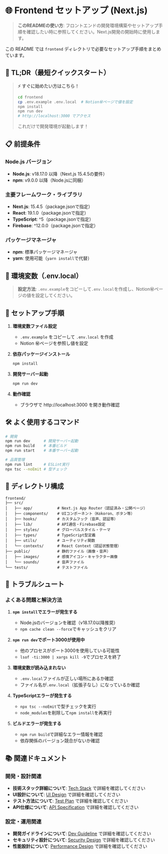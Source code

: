 # 🌐 Frontend セットアップ (Next.js)

> **このREADMEの使い方**: フロントエンドの開発環境構築やセットアップ手順を確認したい時に参照してください。Next.js開発の開始時に使用します。

この README では `frontend` ディレクトリで必要なセットアップ手順をまとめています。

## 🚀 TL;DR（最短クイックスタート）

> **⚡ すぐに始めたい方はこちら！**
> 
> ```bash
> cd frontend
> cp .env.example .env.local  # Notion㊙️ページで値を設定
> npm install
> npm run dev
> # http://localhost:3000 でアクセス
> ```
> 
> これだけで開発環境が起動します！

## 📋 前提条件

### Node.js バージョン
- **Node.js**: v18.17.0 以降（Next.js 15.4.5の要件）
- **npm**: v9.0.0 以降（Node.jsに同梱）

### 主要フレームワーク・ライブラリ
- **Next.js**: 15.4.5（package.jsonで指定）
- **React**: 19.1.0（package.jsonで指定）
- **TypeScript**: ^5（package.jsonで指定）
- **Firebase**: ^12.0.0（package.jsonで指定）

### パッケージマネージャ
- **npm**: 標準パッケージマネージャ
- **yarn**: 使用可能（`yarn install`で代替）

## 🔐 環境変数（.env.local）

> **設定方法**: `.env.example`をコピーして`.env.local`を作成し、Notion㊙️ページの値を設定してください。

## 🔧 セットアップ手順

1. **環境変数ファイル設定**
   - `.env.example` をコピーして `.env.local` を作成
   - Notion ㊙️ページを参照し値を設定

2. **依存パッケージインストール**
   ```bash
   npm install
   ```

3. **開発サーバー起動**
   ```bash
   npm run dev
   ```

4. **動作確認**
   - ブラウザで http://localhost:3000 を開き動作確認

## 🛠️ よく使用するコマンド

```bash
# 開発
npm run dev      # 開発サーバー起動
npm run build    # 本番ビルド
npm run start    # 本番サーバー起動

# 品質管理
npm run lint     # ESLint実行
npx tsc --noEmit # 型チェック
```

## 📁 ディレクトリ構成

```
frontend/
├── src/
│   ├── app/           # Next.js App Router（認証済み・公開ページ）
│   ├── components/    # UIコンポーネント（Kokoron、ボタン等）
│   ├── hooks/         # カスタムフック（音声、認証等）
│   ├── lib/           # API通信・Firebase設定
│   ├── styles/        # グローバルスタイル・テーマ
│   ├── types/         # TypeScript型定義
│   ├── utils/         # ユーティリティ関数
│   └── contexts/      # React Context（認証状態管理）
├── public/            # 静的ファイル（画像・音声）
│   ├── images/        # 感情アイコン・キャラクター画像
│   └── sounds/        # 音声ファイル
└── tests/             # テストファイル
```

## 🔧 トラブルシュート

### よくある問題と解決方法

1. **`npm install`でエラーが発生する**
   - Node.jsのバージョンを確認（v18.17.0以降推奨）
   - `npm cache clean --force`でキャッシュをクリア

2. **`npm run dev`でポート3000が使用中**
   - 他のプロセスがポート3000を使用している可能性
   - `lsof -ti:3000 | xargs kill -9`でプロセスを終了

3. **環境変数が読み込まれない**
   - `.env.local`ファイルが正しい場所にあるか確認
   - ファイル名が`.env.local`（拡張子なし）になっているか確認

4. **TypeScriptエラーが発生する**
   - `npx tsc --noEmit`で型チェックを実行
   - `node_modules`を削除して`npm install`を再実行

5. **ビルドエラーが発生する**
   - `npm run build`で詳細なエラー情報を確認
   - 依存関係のバージョン競合がないか確認

## 📚 関連ドキュメント

### 開発・設計関連
- **技術スタック詳細について**: [Tech Stack](../docs/techStack.md) で詳細を確認してください
- **UI設計について**: [UI Design](../docs/UIDesign.md) で詳細を確認してください
- **テスト方法について**: [Test Plan](../docs/testPlan.md) で詳細を確認してください
- **API仕様について**: [API Specification](../docs/APISpecification.md) で詳細を確認してください

### 設定・運用関連
- **開発ガイドラインについて**: [Dev Guideline](../docs/devGuideline.md) で詳細を確認してください
- **セキュリティ設計について**: [Security Design](../docs/securityDesign.md) で詳細を確認してください
- **性能設計について**: [Performance Design](../docs/performanceDesign.md) で詳細を確認してください